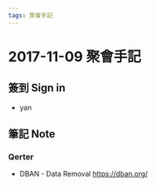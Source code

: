 ```yaml
---
tags: 聚會手記
---
```


2017-11-09 聚會手記
===

簽到 Sign in
---
- yan


筆記 Note
---

### Qerter
- DBAN - Data Removal
https://dban.org/